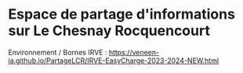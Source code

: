 # Espace de partage d'informations sur Le Chesnay Rocquencourt

Environnement / Bornes IRVE : https://veneen-ia.github.io/PartageLCR/IRVE-EasyCharge-2023-2024-NEW.html 
